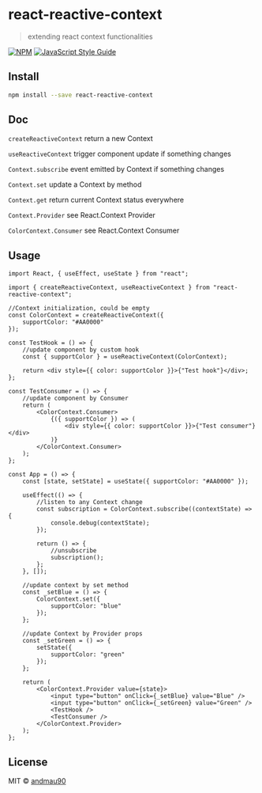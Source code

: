 # react-reactive-context

> extending react context functionalities

[![NPM](https://img.shields.io/npm/v/reactive-context.svg)](https://www.npmjs.com/package/react-reactive-context) [![JavaScript Style Guide](https://img.shields.io/badge/code_style-standard-brightgreen.svg)](https://standardjs.com)

## Install

```bash
npm install --save react-reactive-context
```

## Doc

```createReactiveContext```
return a new Context

```useReactiveContext```
trigger component update if something changes

```Context.subscribe```
event emitted by Context if something changes

```Context.set```
update a Context by method

```Context.get```
return current Context status everywhere

```Context.Provider```
see React.Context Provider

```ColorContext.Consumer```
see React.Context Consumer

## Usage

```tsx
import React, { useEffect, useState } from "react";

import { createReactiveContext, useReactiveContext } from "react-reactive-context";

//Context initialization, could be empty
const ColorContext = createReactiveContext({
    supportColor: "#AA0000"
});

const TestHook = () => {
    //update component by custom hook
    const { supportColor } = useReactiveContext(ColorContext);

    return <div style={{ color: supportColor }}>{"Test hook"}</div>;
};

const TestConsumer = () => {
    //update component by Consumer
    return (
        <ColorContext.Consumer>
            {({ supportColor }) => (
                <div style={{ color: supportColor }}>{"Test consumer"}</div>
            )}
        </ColorContext.Consumer>
    );
};

const App = () => {
    const [state, setState] = useState({ supportColor: "#AA0000" });

    useEffect(() => {
        //listen to any Context change
        const subscription = ColorContext.subscribe((contextState) => {
            console.debug(contextState);
        });

        return () => {
            //unsubscribe
            subscription();
        };
    }, []);

    //update context by set method
    const _setBlue = () => {
        ColorContext.set({
            supportColor: "blue"
        });
    };

    //update Context by Provider props
    const _setGreen = () => {
        setState({
            supportColor: "green"
        });
    };

    return (
        <ColorContext.Provider value={state}>
            <input type="button" onClick={_setBlue} value="Blue" />
            <input type="button" onClick={_setGreen} value="Green" />
            <TestHook />
            <TestConsumer />
        </ColorContext.Provider>
    );
};
```

## License

MIT © [andmau90](https://github.com/andmau90)
